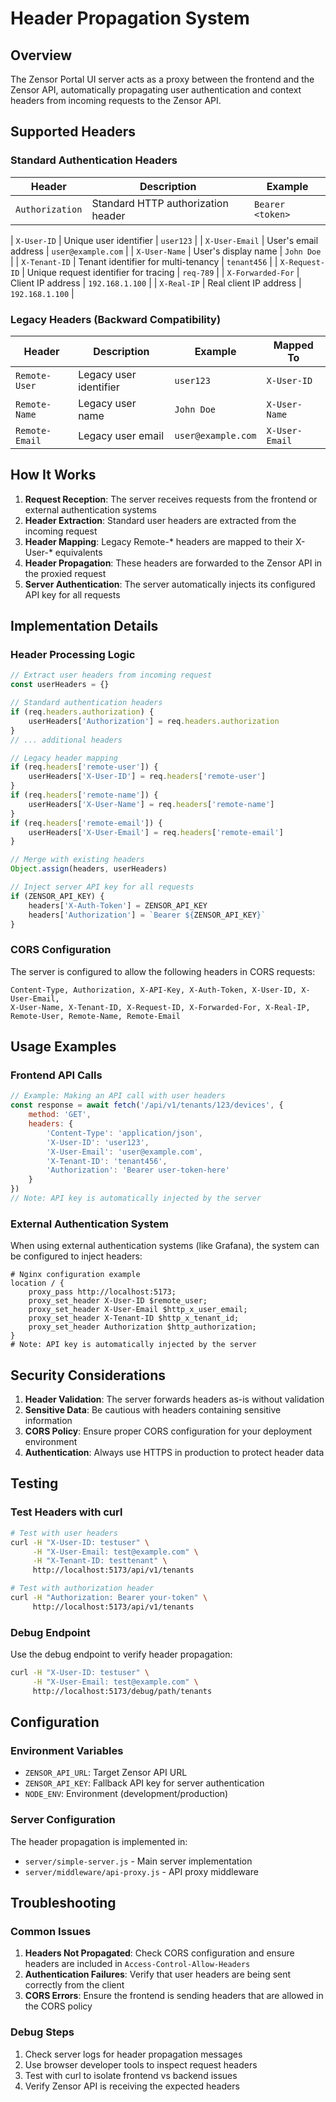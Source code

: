 # Header Propagation System

## Overview

The Zensor Portal UI server acts as a proxy between the frontend and the Zensor API, automatically propagating user authentication and context headers from incoming requests to the Zensor API.

## Supported Headers

### Standard Authentication Headers

| Header          | Description                        | Example          |
| --------------- | ---------------------------------- | ---------------- |
| `Authorization` | Standard HTTP authorization header | `Bearer <token>` |

| `X-User-ID`       | Unique user identifier                | `user123`           |
| `X-User-Email`    | User's email address                  | `user@example.com`  |
| `X-User-Name`     | User's display name                   | `John Doe`          |
| `X-Tenant-ID`     | Tenant identifier for multi-tenancy   | `tenant456`         |
| `X-Request-ID`    | Unique request identifier for tracing | `req-789`           |
| `X-Forwarded-For` | Client IP address                     | `192.168.1.100`     |
| `X-Real-IP`       | Real client IP address                | `192.168.1.100`     |

### Legacy Headers (Backward Compatibility)

| Header         | Description            | Example            | Mapped To      |
| -------------- | ---------------------- | ------------------ | -------------- |
| `Remote-User`  | Legacy user identifier | `user123`          | `X-User-ID`    |
| `Remote-Name`  | Legacy user name       | `John Doe`         | `X-User-Name`  |
| `Remote-Email` | Legacy user email      | `user@example.com` | `X-User-Email` |

## How It Works

1. **Request Reception**: The server receives requests from the frontend or external authentication systems
2. **Header Extraction**: Standard user headers are extracted from the incoming request
3. **Header Mapping**: Legacy Remote-* headers are mapped to their X-User-* equivalents
4. **Header Propagation**: These headers are forwarded to the Zensor API in the proxied request
5. **Server Authentication**: The server automatically injects its configured API key for all requests

## Implementation Details

### Header Processing Logic

```javascript
// Extract user headers from incoming request
const userHeaders = {}

// Standard authentication headers
if (req.headers.authorization) {
    userHeaders['Authorization'] = req.headers.authorization
}
// ... additional headers

// Legacy header mapping
if (req.headers['remote-user']) {
    userHeaders['X-User-ID'] = req.headers['remote-user']
}
if (req.headers['remote-name']) {
    userHeaders['X-User-Name'] = req.headers['remote-name']
}
if (req.headers['remote-email']) {
    userHeaders['X-User-Email'] = req.headers['remote-email']
}

// Merge with existing headers
Object.assign(headers, userHeaders)

// Inject server API key for all requests
if (ZENSOR_API_KEY) {
    headers['X-Auth-Token'] = ZENSOR_API_KEY
    headers['Authorization'] = `Bearer ${ZENSOR_API_KEY}`
}
```

### CORS Configuration

The server is configured to allow the following headers in CORS requests:

```
Content-Type, Authorization, X-API-Key, X-Auth-Token, X-User-ID, X-User-Email, 
X-User-Name, X-Tenant-ID, X-Request-ID, X-Forwarded-For, X-Real-IP, 
Remote-User, Remote-Name, Remote-Email
```

## Usage Examples

### Frontend API Calls

```javascript
// Example: Making an API call with user headers
const response = await fetch('/api/v1/tenants/123/devices', {
    method: 'GET',
    headers: {
        'Content-Type': 'application/json',
        'X-User-ID': 'user123',
        'X-User-Email': 'user@example.com',
        'X-Tenant-ID': 'tenant456',
        'Authorization': 'Bearer user-token-here'
    }
})
// Note: API key is automatically injected by the server
```

### External Authentication System

When using external authentication systems (like Grafana), the system can be configured to inject headers:

```nginx
# Nginx configuration example
location / {
    proxy_pass http://localhost:5173;
    proxy_set_header X-User-ID $remote_user;
    proxy_set_header X-User-Email $http_x_user_email;
    proxy_set_header X-Tenant-ID $http_x_tenant_id;
    proxy_set_header Authorization $http_authorization;
}
# Note: API key is automatically injected by the server
```

## Security Considerations

1. **Header Validation**: The server forwards headers as-is without validation
2. **Sensitive Data**: Be cautious with headers containing sensitive information
3. **CORS Policy**: Ensure proper CORS configuration for your deployment environment
4. **Authentication**: Always use HTTPS in production to protect header data

## Testing

### Test Headers with curl

```bash
# Test with user headers
curl -H "X-User-ID: testuser" \
     -H "X-User-Email: test@example.com" \
     -H "X-Tenant-ID: testtenant" \
     http://localhost:5173/api/v1/tenants

# Test with authorization header
curl -H "Authorization: Bearer your-token" \
     http://localhost:5173/api/v1/tenants
```

### Debug Endpoint

Use the debug endpoint to verify header propagation:

```bash
curl -H "X-User-ID: testuser" \
     -H "X-User-Email: test@example.com" \
     http://localhost:5173/debug/path/tenants
```

## Configuration

### Environment Variables

- `ZENSOR_API_URL`: Target Zensor API URL
- `ZENSOR_API_KEY`: Fallback API key for server authentication
- `NODE_ENV`: Environment (development/production)

### Server Configuration

The header propagation is implemented in:
- `server/simple-server.js` - Main server implementation
- `server/middleware/api-proxy.js` - API proxy middleware

## Troubleshooting

### Common Issues

1. **Headers Not Propagated**: Check CORS configuration and ensure headers are included in `Access-Control-Allow-Headers`
2. **Authentication Failures**: Verify that user headers are being sent correctly from the client
3. **CORS Errors**: Ensure the frontend is sending headers that are allowed in the CORS policy

### Debug Steps

1. Check server logs for header propagation messages
2. Use browser developer tools to inspect request headers
3. Test with curl to isolate frontend vs backend issues
4. Verify Zensor API is receiving the expected headers 